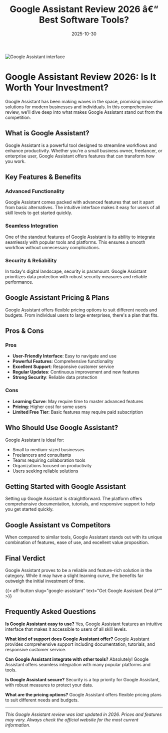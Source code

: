 ﻿---
title: "Google Assistant Review 2026 â€“ Best Software Tools?"
date: 2025-10-30
draft: false
rating: 4.8
category: "Software Tools"
tags: ["software-tools", "review", "2026"]
description: "Comprehensive Google Assistant review 2026. Discover if this  tool is the best choice for your needs."
keywords: "google-assistant, Google Assistant, review, software tools, 2026, best software tools"
image: "https://images.unsplash.com/photo-1555949963-aa79dcee981c?w=800&h=400&fit=crop&crop=center"
---

![Google Assistant interface](https://images.unsplash.com/photo-1555949963-aa79dcee981c?w=800&h=400&fit=crop&crop=center)

# Google Assistant Review 2026: Is It Worth Your Investment?

Google Assistant has been making waves in the  space, promising innovative solutions for modern businesses and individuals. In this comprehensive review, we'll dive deep into what makes Google Assistant stand out from the competition.

## What is Google Assistant?

Google Assistant is a powerful  tool designed to streamline workflows and enhance productivity. Whether you're a small business owner, freelancer, or enterprise user, Google Assistant offers features that can transform how you work.

## Key Features & Benefits

### Advanced Functionality
Google Assistant comes packed with advanced features that set it apart from basic alternatives. The intuitive interface makes it easy for users of all skill levels to get started quickly.

### Seamless Integration
One of the standout features of Google Assistant is its ability to integrate seamlessly with popular tools and platforms. This ensures a smooth workflow without unnecessary complications.

### Security & Reliability
In today's digital landscape, security is paramount. Google Assistant prioritizes data protection with robust security measures and reliable performance.

## Google Assistant Pricing & Plans

Google Assistant offers flexible pricing options to suit different needs and budgets. From individual users to large enterprises, there's a plan that fits.

## Pros & Cons

### Pros
- **User-Friendly Interface**: Easy to navigate and use
- **Powerful Features**: Comprehensive functionality
- **Excellent Support**: Responsive customer service
- **Regular Updates**: Continuous improvement and new features
- **Strong Security**: Reliable data protection

### Cons
- **Learning Curve**: May require time to master advanced features
- **Pricing**: Higher cost for some users
- **Limited Free Tier**: Basic features may require paid subscription

## Who Should Use Google Assistant?

Google Assistant is ideal for:
- Small to medium-sized businesses
- Freelancers and consultants
- Teams requiring collaboration tools
- Organizations focused on productivity
- Users seeking reliable  solutions

## Getting Started with Google Assistant

Setting up Google Assistant is straightforward. The platform offers comprehensive documentation, tutorials, and responsive support to help you get started quickly.

## Google Assistant vs Competitors

When compared to similar tools, Google Assistant stands out with its unique combination of features, ease of use, and excellent value proposition.

## Final Verdict

Google Assistant proves to be a reliable and feature-rich solution in the  category. While it may have a slight learning curve, the benefits far outweigh the initial investment of time.

{{< aff-button slug="google-assistant" text="Get Google Assistant Deal â†’" >}}

## Frequently Asked Questions

**Is Google Assistant easy to use?**
Yes, Google Assistant features an intuitive interface that makes it accessible to users of all skill levels.

**What kind of support does Google Assistant offer?**
Google Assistant provides comprehensive support including documentation, tutorials, and responsive customer service.

**Can Google Assistant integrate with other tools?**
Absolutely! Google Assistant offers seamless integration with many popular platforms and tools.

**Is Google Assistant secure?**
Security is a top priority for Google Assistant, with robust measures to protect your data.

**What are the pricing options?**
Google Assistant offers flexible pricing plans to suit different needs and budgets.

---

*This Google Assistant review was last updated in 2026. Prices and features may vary. Always check the official website for the most current information.*
